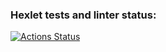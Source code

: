 ### Hexlet tests and linter status:
[![Actions Status](https://github.com/EJester21/frontend-bootcamp-project-46/workflows/hexlet-check/badge.svg)](https://github.com/EJester21/frontend-bootcamp-project-46/actions)